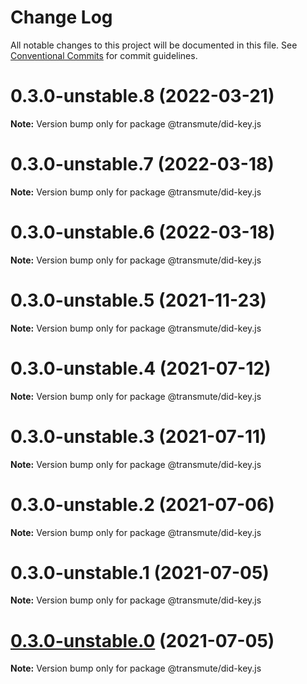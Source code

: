 # Change Log

All notable changes to this project will be documented in this file.
See [Conventional Commits](https://conventionalcommits.org) for commit guidelines.

# 0.3.0-unstable.8 (2022-03-21)

**Note:** Version bump only for package @transmute/did-key.js





# 0.3.0-unstable.7 (2022-03-18)

**Note:** Version bump only for package @transmute/did-key.js





# 0.3.0-unstable.6 (2022-03-18)

**Note:** Version bump only for package @transmute/did-key.js





# 0.3.0-unstable.5 (2021-11-23)

**Note:** Version bump only for package @transmute/did-key.js





# 0.3.0-unstable.4 (2021-07-12)

**Note:** Version bump only for package @transmute/did-key.js





# 0.3.0-unstable.3 (2021-07-11)

**Note:** Version bump only for package @transmute/did-key.js





# 0.3.0-unstable.2 (2021-07-06)

**Note:** Version bump only for package @transmute/did-key.js





# 0.3.0-unstable.1 (2021-07-05)

**Note:** Version bump only for package @transmute/did-key.js





# [0.3.0-unstable.0](https://github.com/transmute-industries/did-key.js/compare/v0.2.1-unstable.42...v0.3.0-unstable.0) (2021-07-05)

**Note:** Version bump only for package @transmute/did-key.js
